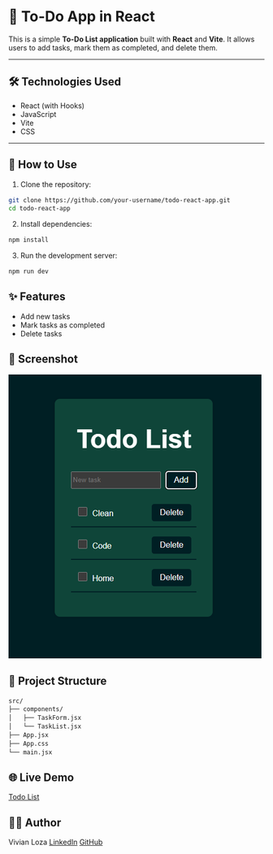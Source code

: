 # 📝 To-Do App in React

This is a simple **To-Do List application** built with **React** and **Vite**. It allows users to add tasks, mark them as completed, and delete them.

---

## 🛠 Technologies Used

- React (with Hooks)
- JavaScript
- Vite
- CSS

---

## 🚀 How to Use

1. Clone the repository:

```bash
git clone https://github.com/your-username/todo-react-app.git
cd todo-react-app
```

2. Install dependencies:

```bash
npm install
```

3. Run the development server:

```bash
npm run dev
```

## ✨ Features

- Add new tasks
- Mark tasks as completed
- Delete tasks

## 📸 Screenshot

![alt text](image-1.png)

## 📁 Project Structure

```bash
src/
├── components/
│   ├── TaskForm.jsx
│   └── TaskList.jsx
├── App.jsx
├── App.css
└── main.jsx
```

## 🌐 Live Demo

[Todo List](https://todo-list-ten-amber-52.vercel.app/)

## 👩‍💻 Author

Vivian Loza
[LinkedIn](https://www.linkedin.com/in/vivian-loza777/)
[GitHub](https://github.com/tamikaivi)
